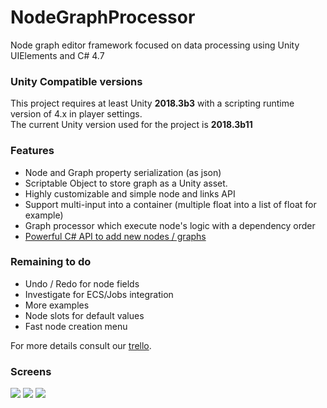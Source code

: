 # NodeGraphProcessor
Node graph editor framework focused on data processing using Unity UIElements and C# 4.7

### Unity Compatible versions
This project requires at least Unity **2018.3b3** with a scripting runtime version of 4.x in player settings.  
The current Unity version used for the project is **2018.3b11**

### Features
- Node and Graph property serialization (as json)
- Scriptable Object to store graph as a Unity asset.
- Highly customizable and simple node and links API
- Support multi-input into a container (multiple float into a list of float for example)
- Graph processor which execute node's logic with a dependency order
- [Powerful C# API to add new nodes / graphs](https://github.com/alelievr/NodeGraphProcessor/wiki/Node-scripting-API)

### Remaining to do
- Undo / Redo for node fields
- Investigate for ECS/Jobs integration
- More examples
- Node slots for default values
- Fast node creation menu


For more details consult our [trello](https://trello.com/b/Xk4rfnuV/node-graph-processor).

### Screens

![](https://preview.ibb.co/hP0CvT/Screen_Shot_2018_06_24_at_18_05_50.png)
![](https://image.noelshack.com/fichiers/2018/35/7/1535906391-graph.png)
![](http://g.recordit.co/U1MAlFfuba.gif)
